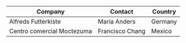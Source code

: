 | Company                    | Contact         | Country |
| -------------------------- | --------------- | ------- |
| Alfreds Futterkiste        | Maria Anders    | Germany |
| Centro comercial Moctezuma | Francisco Chang | Mexico  |